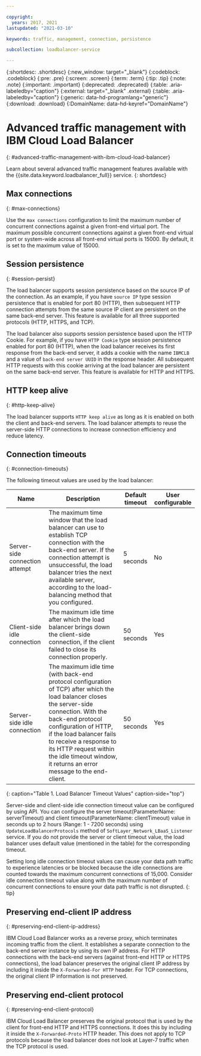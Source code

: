 ```yaml
---

copyright:
  years: 2017, 2021
lastupdated: "2021-03-10"

keywords: traffic, management, connection, persistence

subcollection: loadbalancer-service

---
```


{:shortdesc: .shortdesc}
{:new_window: target="_blank"}
{:codeblock: .codeblock}
{:pre: .pre}
{:screen: .screen}
{:term: .term}
{:tip: .tip}
{:note: .note}
{:important: .important}
{:deprecated: .deprecated}
{:table: .aria-labeledby="caption"}
{:external: target="_blank" .external}
{:table: .aria-labeledby="caption"}
{:generic: data-hd-programlang="generic"}
{:download: .download}
{:DomainName: data-hd-keyref="DomainName"}

# Advanced traffic management with IBM Cloud Load Balancer
{: #advanced-traffic-management-with-ibm-cloud-load-balancer}

Learn about several advanced traffic management features available with the {{site.data.keyword.loadbalancer_full}} service.
{: shortdesc}

## Max connections
{: #max-connections}

Use the `max connections` configuration to limit the maximum number of concurrent connections against a given front-end virtual port. The maximum possible concurrent connections against a given front-end virtual port or system-wide across all front-end virtual ports is 15000. By default, it is set to the maximum value of 15000.

## Session persistence
{: #session-persist}

The load balancer supports session persistence based on the source IP of the connection. As an example, if you have `source IP` type session persistence that is enabled for port 80 (HTTP), then subsequent HTTP connection attempts from the same source IP client are persistent on the same back-end server. This feature is available for all three supported protocols (HTTP, HTTPS, and TCP).

The load balancer also supports session persistence based upon the HTTP Cookie. For example, if you have `HTTP Cookie` type session persistence enabled for port 80 (HTTP), when the load balancer receives its first response from the back-end server, it adds a cookie with the name `IBMCLB` and a value of `back-end server UUID` in the response header. All subsequent HTTP requests with this cookie arriving at the load balancer are persistent on the same back-end server. This feature is available for HTTP and HTTPS.

## HTTP keep alive
{: #http-keep-alive}

The load balancer supports `HTTP keep alive` as long as it is enabled on both the client and back-end servers. The load balancer attempts to reuse the server-side HTTP connections to increase connection efficiency and reduce latency.

## Connection timeouts
{: #connection-timeouts}

The following timeout values are used by the load balancer:

| Name | Description | Default timeout | User configurable |                                                                                             
| ------------------------------------------ | --------------------------------------------------- | ------------------- | ------------------- |
| Server-side connection attempt    | The maximum time window that the load balancer can use to establish TCP connection with the back-end server. If the connection attempt is unsuccessful, the load balancer tries the next available server, according to the load-balancing method that you configured. | 5 seconds   | No   |
| Client-side idle connection  | The maximum idle time after which the load balancer brings down the client-side connection, if the client failed to close its connection properly.| 50 seconds  | Yes   |
| Server-side idle connection | The maximum idle time (with back-end protocol configuration of TCP) after which the load balancer closes the server-side connection. With the back-end protocol configuration of HTTP, if the load balancer fails to receive a response to its HTTP request within the idle timeout window, it returns an error message to the end-client.                                | 50 seconds | Yes   |
{: caption="Table 1. Load Balancer Timeout Values" caption-side="top"}

Server-side and client-side idle connection timeout value can be configured by using API. You can configure the server timeout(ParameterName: serverTimeout) and client timeout(ParameterName: clientTimeout) value in seconds up to 2 hours (Range: 1 - 7200 seconds) using `UpdateLoadBalancerProtocols` method of `SoftLayer_Network_LBaaS_Listener` service.
If you do not provide the server or client timeout value, the load balancer uses default value (mentioned in the table) for the corresponding timeout.

Setting long idle connection timeout values can cause your data path traffic to experience latencies or be blocked because the idle connections are counted towards the maximum concurrent connections of 15,000. Consider idle connection timeout value along with the maximum number of concurrent connections to ensure your data path traffic is not disrupted.
{: tip}

## Preserving end-client IP address
{: #preserving-end-client-ip-address}

IBM Cloud Load Balancer works as a reverse proxy, which terminates incoming traffic from the client. It establishes a separate connection to the back-end server instance by using its own IP address. For HTTP connections with the back-end servers (against front-end HTTP or HTTPS connections), the load balancer preserves the original client IP address by including it inside the `X-Forwarded-For HTTP` header. For TCP connections, the original client IP information is not preserved.

## Preserving end-client protocol
{: #preserving-end-client-protocol}

IBM Cloud Load Balancer preserves the original protocol that is used by the client for front-end HTTP and HTTPS connections. It does this by including it inside the `X-Forwarded-Proto` HTTP header. This does not apply to TCP protocols because the load balancer does not look at Layer-7 traffic when the TCP protocol is used.

